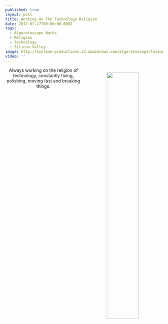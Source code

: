 ```yaml
---
published: true
layout: post
title: Working On The Technology Religion
date: 2017-07-27T09:00:00.000Z
tags:
  - Algorotoscope Works
  - Religion
  - Technology
  - Silicon Valley
image: http://kinlane-productions.s3.amazonaws.com/algorotoscope/losangelescloudy/dali_three/file-00_00_35_50.jpg
video: ''
---
```

<p align="center"><img src="{{ page.image }}" width="45%" align="right" style="padding: 15px;" /></p>
<center>Always working on the religion of technology, constantly fixing, polishing, moving fast and breaking things.</center>
